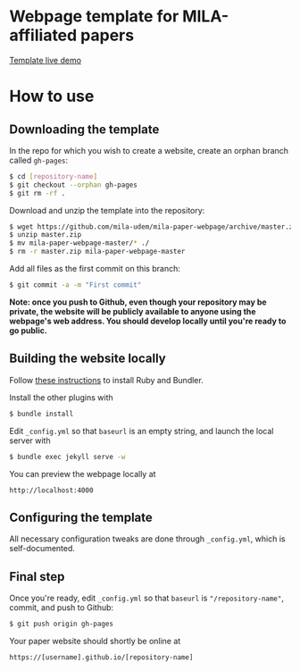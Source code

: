 # Webpage template for MILA-affiliated papers

[Template live demo](https://mila-udem.github.io/mila-paper-webpage)

# How to use

## Downloading the template

In the repo for which you wish to create a website, create an orphan branch
called `gh-pages`:

``` bash
$ cd [repository-name]
$ git checkout --orphan gh-pages
$ git rm -rf .
```

Download and unzip the template into the repository:

``` bash
$ wget https://github.com/mila-udem/mila-paper-webpage/archive/master.zip
$ unzip master.zip
$ mv mila-paper-webpage-master/* ./
$ rm -r master.zip mila-paper-webpage-master
```

Add all files as the first commit on this branch:

``` bash
$ git commit -a -m "First commit"
```

**Note: once you push to Github, even though your repository may be private, the
website will be publicly available to anyone using the webpage's web address.
You should develop locally until you're ready to go public.**

## Building the website locally

Follow [these instructions](https://help.github.com/articles/setting-up-your-github-pages-site-locally-with-jekyll/#requirements)
to install Ruby and Bundler.

Install the other plugins with

``` bash
$ bundle install
```

Edit `_config.yml` so that `baseurl` is an empty string, and launch the local
server with

``` bash
$ bundle exec jekyll serve -w
```

You can preview the webpage locally at

```
http://localhost:4000
```

## Configuring the template

All necessary configuration tweaks are done through `_config.yml`, which is
self-documented.

## Final step

Once you're ready, edit `_config.yml` so that `baseurl` is `"/repository-name"`,
commit, and push to Github:

``` bash
$ git push origin gh-pages
```

Your paper website should shortly be online at

```
https://[username].github.io/[repository-name]
```
